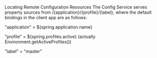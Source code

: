 Locating Remote Configuration Resources
The Config Service serves property sources from /{application}/{profile}/{label}, where the default bindings in the client app are as follows:

"application" = ${spring.application.name}

"profile" = ${spring.profiles.active} (actually Environment.getActiveProfiles())

"label" = "master"